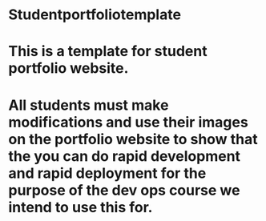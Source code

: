 # Studentportfoliotemplate

# This is a template for student portfolio website.

# All students must make modifications and use their images on the portfolio website to show that the you can do rapid development and rapid deployment for the purpose of the dev ops course we intend to use this for.
